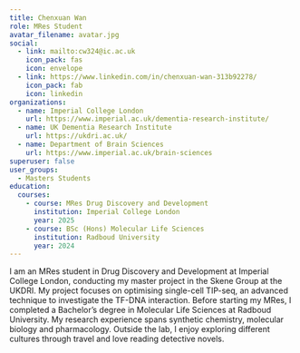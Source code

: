 ```yaml
---
title: Chenxuan Wan
role: MRes Student
avatar_filename: avatar.jpg
social:
  - link: mailto:cw324@ic.ac.uk
    icon_pack: fas
    icon: envelope
  - link: https://www.linkedin.com/in/chenxuan-wan-313b92278/
    icon_pack: fab
    icon: linkedin
organizations:
  - name: Imperial College London
    url: https://www.imperial.ac.uk/dementia-research-institute/
  - name: UK Dementia Research Institute
    url: https://ukdri.ac.uk/
  - name: Department of Brain Sciences
    url: https://www.imperial.ac.uk/brain-sciences
superuser: false
user_groups:
  - Masters Students
education:
  courses:
    - course: MRes Drug Discovery and Development
      institution: Imperial College London
      year: 2025
    - course: BSc (Hons) Molecular Life Sciences
      institution: Radboud University
      year: 2024
---
```

I am an MRes student in Drug Discovery and Development at Imperial College London, conducting my master project in the Skene Group at the UKDRI. My project focuses on optimising single-cell TIP-seq, an advanced technique to investigate the TF-DNA interaction. Before starting my MRes, I completed a Bachelor’s degree in Molecular Life Sciences at Radboud University. My research experience spans synthetic chemistry, molecular biology and pharmacology. Outside the lab, I enjoy exploring different cultures through travel and love reading detective novels.
